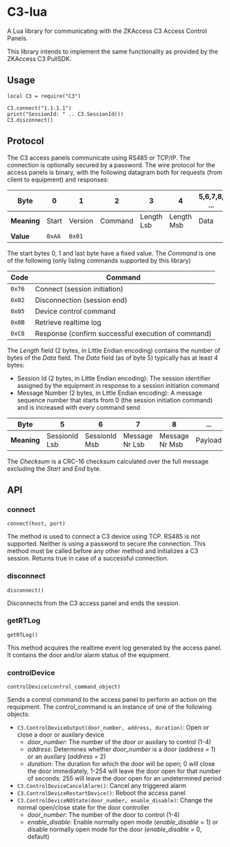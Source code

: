 # C3-lua
A Lua library for communicating with the ZKAccess C3 Access Control Panels.

This library intends to implement the same functionality as provided by the ZKAccess C3 PullSDK.

## Usage
```
local C3 = require("C3")

C3.connect("1.1.1.1")
print("SessionId: " .. C3.SessionId())
C3.disconnect()
```

## Protocol
The C3 access panels communicate using RS485 or TCP/IP. The connection is optionally secured by a password.
The wire protocol for the access panels is binary, with the following datagram both for requests (from client to equipment) and responses:

Byte        | 0      | 1       | 2       | 3          | 4          | 5,6,7,8, ...  | n-2, n-1 | n
------------|--------|---------|---------|------------|------------|---------------|----------|-----
**Meaning** | Start  | Version | Command | Length Lsb | Length Msb | Data          | Checksum | End
**Value**   | `0xAA` | `0x01`  |         |            |            |               |          | `0x55`

The start bytes 0, 1 and last byte have a fixed value. 
The *Command* is one of the following (only listing commands supported by this library)

Code   | Command
-------|--------
`0x76` | Connect (session initiation)
`0x02` | Disconnection (session end)
`0x05` | Device control command
`0x0B` | Retrieve realtime log
`0xC8` | Response (confirm successful execution of command)

The *Length* field (2 bytes, in Little Endian encoding) contains the number of bytes of the *Data* field.
The *Data* field (as of byte 5) typically has at least 4 bytes:
- Session Id (2 bytes, in Little Endian encoding): The session identifier assigned by the equipment in response to a session initiation command
- Message Number (2 bytes, in Little Endian encoding): A message sequence number that starts from 0 (the session initiation command) and is increased with every command send

Byte        | 5             | 6             | 7              | 8              | ...
------------|---------------|---------------|----------------|----------------|--------
**Meaning** | SessionId Lsb | SessionId Msb | Message Nr Lsb | Message Nr Msb | Payload

The *Checksum* is a CRC-16 checksum calculated over the full message excluding the *Start* and *End* byte.

## API

### connect
```
connect(host, port)
```

The method is used to connect a C3 device using TCP. RS485 is not supported. Neither is using a password to secure the connection. This method must be called before any other method and initializes a C3 session. 
Returns true in case of a successful connection.

### disconnect
```
disconnect()
```

Disconnects from the C3 access panel and ends the session.

### getRTLog
```
getRTLog()
```

This method acquires the realtime event log generated by the access panel. It contains the door and/or alarm status of the equipment.

### controlDevice
```
controlDevice(control_command_object)
```

Sends a control command to the access panel to perform an action on the requipment. The control_command is an instance of one of the following objects:
- `C3.ControlDeviceOutput(door_number, address, duration)`: Open or close a door or auxilary device
  - *door_number*: The number of the door or auxilary to control (1-4)
  - *address*: Determines whether *door_number* is a door (*address* = 1) or an auxilary (*address* = 2)
  - *duration*: The duration for which the door will be open; 0 will close the door immediately, 1-254 will leave the door open for that number of seconds: 255 will leave the door open for an undetermined period
- `C3.ControlDeviceCancelAlarm()`: Cancel any triggered alarm
- `C3.ControlDeviceRestartDevice()`: Reboot the access panel
- `C3.ControlDeviceNOState(door_number, enable_disable)`: Change the normal open/close state for the door controller
  - *door_number*: The number of the door to control (1-4)
  - *enable_disable*: Enable normally open mode (*enable_disable* = 1) or disable normally open mode for the door (*enable_disable* = 0, default)
